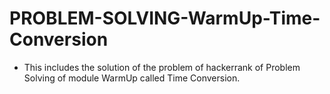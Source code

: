 # PROBLEM-SOLVING-WarmUp-Time-Conversion
- This includes the solution of the problem of hackerrank of Problem Solving of module WarmUp called Time Conversion.
